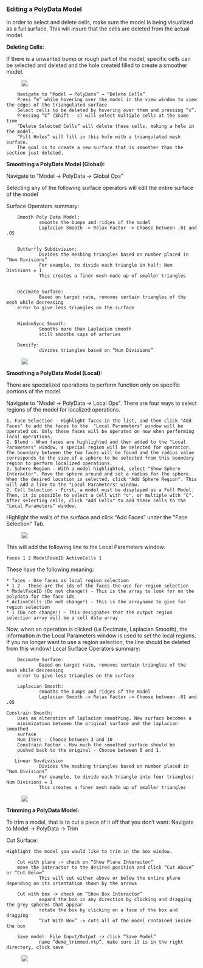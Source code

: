 ### Editing a PolyData Model ###

In order to select and delete cells, make sure the model is being visualized as a full surface. This will insure that the cells are deleted from the actual model. 

**Deleting Cells:**

If there is a unwanted bump or rough part of the model, specific cells can be selected and deleted and the hole created filled to create a smoother model. 

<figure>
  <img class="svImg svImgXl"  src="archives/sv2/modeling/imgs/polyData/editing/selectingCells.png"> 
  <figcaption class="svCaption" ></figcaption>
</figure>

        Navigate to “Model → PolyData” → “Delete Cells”
        Press “e” while hovering over the model in the view window to view the edges of the triangulated surface
        Select cells to be deleted by hovering over them and pressing “c”. 
        Pressing “C” (Shift - c) will select multiple cells at the same time
        “Delete Selected Cells” will delete these cells, making a hole in the model.
        “Fill Holes” will fill in this hole with a triangulated mesh surface.
        The goal is to create a new surface that is smoother than the section just deleted.

**Smoothing a PolyData Model (Global):**

Navigate to "Model → PolyData → Global Ops"

Selecting any of the following surface operators will edit the entire surface of the model

Surface Operators summary:

        Smooth Poly Data Model: 
                smooths the bumps and ridges of the model
                Laplacian Smooth -> Relax Factor -> Choose between .01 and .05 


        Butterfly Subdivision:
                Divides the meshing triangles based on number placed in “Num Divisions”
                For example, to divide each triangle in half: Num Divisions = 1
                This creates a finer mesh made up of smaller triangles


        Decimate Surface:
                Based on target rate, removes certain triangles of the mesh while decreasing
		error to give less triangles on the surface
                

        WindowSync Smooth:
                Smooths more than Laplacian smooth
                still smooths caps of arteries

        Densify:
                divides triangles based on “Num Divisions”
                        

<figure>
  <img class="svImg svImgXl"  src="archives/sv2/modeling/imgs/polyData/editing/globalSmoothing.png"> 
  <figcaption class="svCaption" ></figcaption>
</figure>    
   
**Smoothing a PolyData Model (Local):**

There are specialized operations to perform function only on specific portions of the model.

Navigate to "Model → PolyData → Local Ops". There are four ways to select regions of the model for localized operations. 

	1. Face Selection - Highlight faces in the list, and then click "Add Faces" to add the faces to the  "Local Parameters" window will be operated on. Only these faces will be operated on now when performing local operations.
	2. Blend - When faces are highlighted and then added to the "Local Parameters" window, a special region will be selected for operation. The boundary between the two faces will be found and the radius value corresponds to the size of a sphere to be selected from this boundary region to perform localized operations. 
	2. Sphere Region - With a model highlighted, select "Show Sphere Interactor". Move the sphere around and set a radius for the sphere. When the desired location is selected, click "Add Sphere Region". This will add a line to the "Local Parameters" window. 
	2. Cell Selection - First, a model must be displayed as a Full Model. Then, it is possible to select a cell with "c", or multiple with "C". After selecting cells, click "Add Cells" to add these cells to the "Local Parameters" window. 

Highlight the walls of the surface and click "Add Faces" under the "Face Selection" Tab. 

<figure>
  <img class="svImg svImgXl"  src="archives/sv2/modeling/imgs/polyData/editing/selectingLocalRegions.png"> 
  <figcaption class="svCaption" ></figcaption>
</figure>    

This will add the following line to the Local Parameters window:
	
	faces 1 2 ModelFaceID ActiveCells 1

These have the following meaning:
	
	* faces - Use faces as local region selection
	* 1 2 - These are the ids of the faces the use for region selection
	* ModelFaceID (Do not change!) - This is the array to look for on the polydata for the face ids
	* ActiveCells (Do not change!) - This is the arrayname to give for region selection
	* 1 (Do not change!) - This designates that the output region selection array will be a cell data array

Now, when an operation is clicked (i.e Decimate, Laplacian Smooth), the information in the Local Parameters window is used to set the local regions. If you no longer want to use a region selection, the line should be deleted from this window!
Local Surface Operators summary:

        Decimate Surface:
                Based on target rate, removes certain triangles of the mesh while decreasing
		error to give less triangles on the surface

        Laplacian Smooth:
                smooths the bumps and ridges of the model
                Laplacian Smooth -> Relax Factor -> Choose between .01 and .05 

	Constrain Smooth:
		Uses an alteration of laplacian smoothing. New surface becomes a 
		minimization between the original surface and the laplacian smoothed
		surface
		Num Iters - Choose between 3 and 10
		Constrain Factor - How much the smoothed surface should be 
		pushed back to the original - Choose between 0 and 1.

       Linear Suvdivision
                Divides the meshing triangles based on number placed in “Num Divisions”
                For example, to divide each triangle into four triangles: Num Divisions = 1
                This creates a finer mesh made up of smaller triangles

<figure>
  <img class="svImg svImgXl"  src="archives/sv2/modeling/imgs/polyData/editing/localSmoothing.png"> 
  <figcaption class="svCaption" ></figcaption>
</figure>    

**Trimming a PolyData Model:**

To trim a model, that is to cut a piece of it off that you don’t want:
        Navigate to Model -> PolyData -> Trim

Cut Surface:
        
	Highlight the model you would like to trim in the box window.

        Cut with plane -> check on “Show Plane Interactor”
        move the interactor to the desired position and click “Cut Above” or “Cut Below” 
                This will cut either above or below the entire plane depending on its orientation shown by the arrows 

        Cut with box -> check on “Show Box Interactor”
                expand the box in any direction by clicking and dragging the grey spheres that appear
                rotate the box by clicking on a face of the box and dragging
                “Cut With Box” -> cuts all of the model contained inside the box

        Save model: File Input/Output -> click “Save Model”
                name “demo_trimmed.vtp”, make sure it is in the right directory, click save
<figure>
  <img class="svImg svImgXl"  src="archives/sv2/modeling/imgs/polyData/editing/polydataTrim.png"> 
  <figcaption class="svCaption" ></figcaption>
</figure>    

<br>
<br>
<br>
